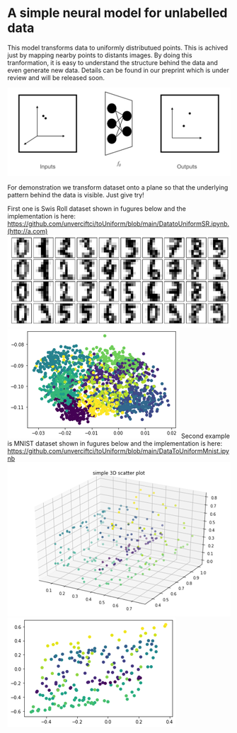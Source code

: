 # A simple neural model for unlabelled data

This model transforms data to uniformly distributued points. This is achived just by mapping nearby points to distants images. By doing this tranformation, it is easy to understand the structure behind the data and even generate new data. Details can be found in our preprint which is under review and will be released soon. 


<img src="https://github.com/unverciftci/toUniform/blob/main/images/flow.png" alt="Alt text" title="Optional title">

For demonstration we transform dataset onto a plane so that the underlying pattern behind the data is visible. Just give try! 

First one is Swis Roll dataset shown in fugures below and the implementation is here: https://github.com/unverciftci/toUniform/blob/main/DatatoUniformSR.ipynb.(http://a.com)
<img src="https://github.com/unverciftci/toUniform/blob/main/images/mnist1.png" alt="Alt text" title="Optional title">
<img src="https://github.com/unverciftci/toUniform/blob/main/images/mnist.png" alt="Alt text" title="Optional title">
Second example is MNIST dataset shown in fugures below and the implementation is here: 
https://github.com/unverciftci/toUniform/blob/main/DataToUniformMnist.ipynb
<img src="https://github.com/unverciftci/toUniform/blob/main/images/sr3.png" alt="Alt text" title="Optional title">
<img src="https://github.com/unverciftci/toUniform/blob/main/images/sr2.png" alt="Alt text" title="Optional title">

